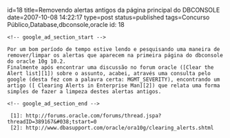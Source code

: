 id=18
title=Removendo alertas antigos da página principal do DBCONSOLE
date=2007-10-08 14:22:17
type=post
status=published
tags=Concurso Público,Database,dbconsole,oracle
id: 18
~~~~~~
<!-- google_ad_section_start -->

Por um bom período de tempo estive lendo e pesquisando uma maneira de remover/limpar os alertas que aparecem na primeira página do dbconsole do oracle 10g 10.2.  
Finalmente após encontrar uma discussão no forum oracle ([Clear the Alert list][1]) sobre o assunto, acabei, através uma consulta pelo google (desta fez com a palavra certa: MGMT_SEVERITY), encontrando um artigo ([ Clearing Alerts in Enterprise Man][2]) que relata uma forma simples de fazer a limpeza destes alertas antigos.

<!-- google_ad_section_end -->

 [1]: http://forums.oracle.com/forums/thread.jspa?threadID=389167&#038;tstart=0
 [2]: http://www.dbasupport.com/oracle/ora10g/clearing_alerts.shtml